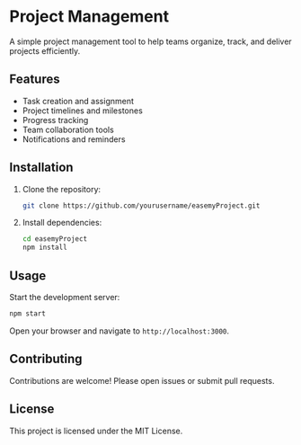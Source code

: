 # Project Management

A simple project management tool to help teams organize, track, and deliver projects efficiently.

## Features

- Task creation and assignment
- Project timelines and milestones
- Progress tracking
- Team collaboration tools
- Notifications and reminders

## Installation

1. Clone the repository:
    ```bash
    git clone https://github.com/yourusername/easemyProject.git
    ```
2. Install dependencies:
    ```bash
    cd easemyProject
    npm install
    ```

## Usage

Start the development server:
```bash
npm start
```
Open your browser and navigate to `http://localhost:3000`.

## Contributing

Contributions are welcome! Please open issues or submit pull requests.

## License

This project is licensed under the MIT License.
